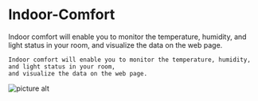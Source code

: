 # Indoor-Comfort
Indoor comfort will enable you to monitor the temperature, humidity, and light status in your room, and visualize the data on the web page.

``` 
Indoor comfort will enable you to monitor the temperature, humidity, and light status in your room, 
and visualize the data on the web page.
```


![picture alt](https://ram-e-shop.com/wp-content/uploads/2018/09/sen_dht11_1.jpg "Title is optional")
